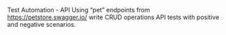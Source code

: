 Test Automation - API 
Using “pet” endpoints from https://petstore.swagger.io/ write CRUD operations API tests with positive and negative scenarios.
